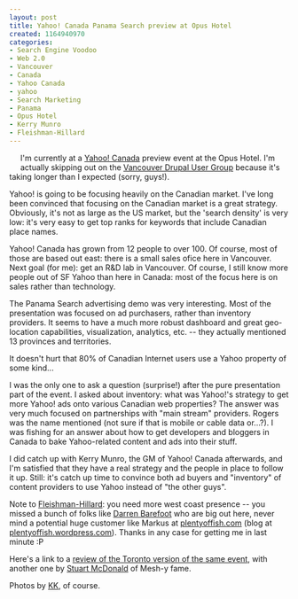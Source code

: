 ```yaml
--- 
layout: post
title: Yahoo! Canada Panama Search preview at Opus Hotel
created: 1164940970
categories: 
- Search Engine Voodoo
- Web 2.0
- Vancouver
- Canada
- Yahoo Canada
- yahoo
- Search Marketing
- Panama
- Opus Hotel
- Kerry Munro
- Fleishman-Hillard
---
```

<p><a href="http://www.flickr.com/photos/kk/311462177/"><img src="http://static.flickr.com/102/311462177_5c45a10b61_m.jpg" border="0" alt="" hspace="10" vspace="10" align="left" /></a>I&#39;m currently at a <a href="http://ca.yahoo.com/">Yahoo! Canada</a> preview event at the Opus Hotel. I&#39;m actually skipping out on the  <a href="http://groups.drupal.org/vancouver">Vancouver Drupal User Group</a> because it&#39;s taking longer than I expected (sorry, guys!).</p><p>Yahoo! is going to be focusing heavily on the Canadian market. I&#39;ve long been convinced that focusing on the Canadian market is a great strategy. Obviously, it&#39;s not as large as the US market, but the &#39;search density&#39; is very low: it&#39;s very easy to get top ranks for keywords that include Canadian place names.</p><p>Yahoo! Canada has grown from 12 people to over 100. Of course, most of those are based out east: there is a small sales ofice here in Vancouver. Next goal (for me): get an R&amp;D lab in Vancouver. Of course, I still know more people out of SF Yahoo than here in Canada: most of the focus here is on sales rather than technology. </p><p>The Panama Search advertising demo was very interesting. Most of the presentation was focused on ad purchasers, rather than inventory providers. It seems to have a much more robust dashboard and great geo-location capabilities, visualization, analytics, etc. -- they actually mentioned 13 provinces and territories.</p><p>It doesn&#39;t hurt that 80% of Canadian Internet users use a Yahoo property of some kind... <br /></p><p>I was the only one to ask a question (surprise!) after the pure presentation part of the event. I asked about inventory: what was Yahoo!&#39;s strategy to get more Yahoo! ads onto various Canadian web properties? The answer was very much focused on partnerships with &quot;main stream&quot; providers. Rogers was the name mentioned (not sure if that is mobile or cable data or...?). I was fishing for an answer about how to get developers and bloggers in Canada to bake Yahoo-related content and ads into their stuff.</p><p>I did catch up with Kerry Munro, the GM of Yahoo! Canada afterwards, and I&#39;m satisfied that they have a real strategy and the people in place to follow it up. Still: it&#39;s catch up time to convince both ad buyers and &quot;inventory&quot; of content providers to use Yahoo instead of &quot;the other guys&quot;.<a href="http://www.flickr.com/photos/kk/311463919/"><img src="http://static.flickr.com/120/311463919_82706e6da0_m.jpg" border="0" alt="" hspace="10" vspace="10" align="right" /></a></p><p>Note to <a href="http://www.fleishman.ca/en/">Fleishman-Hillard</a>: you need more west coast presence -- you missed a bunch of folks like <a href="http://www.darrenbarefoot.com">Darren Barefoot</a> who are big out here, never mind a potential huge customer like Markus at <a href="http://www.plentyoffish.com">plentyoffish.com</a> (blog at <a href="http://plentyoffish.wordpress.com">plentyoffish.wordpress.com</a>). Thanks in any case for getting me in last minute :P<br /> </p><p>Here&#39;s a link to a <a href="http://www.traffick.com/2006/11/after-panama-in-canada-launch-two.asp">review of the Toronto version of the same event</a>, with another one by <a href="http://stuart.blogware.com/blog/_archives/2006/11/29/2535648.html">Stuart McDonald</a> of Mesh-y fame.</p><p>Photos by <a href="http://www.flickr.com/photos/kk/">KK</a>, of course.&nbsp;</p>
